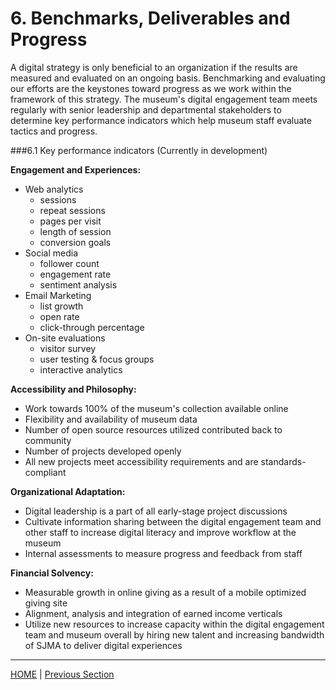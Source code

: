 # 6. Benchmarks, Deliverables and Progress

A digital strategy is only beneficial to an organization if the results are measured and evaluated on an ongoing basis. Benchmarking and evaluating our efforts are the keystones toward progress as we work within the framework of this strategy. The museum's digital engagement team meets regularly with senior leadership and departmental stakeholders to determine key performance indicators which help museum staff evaluate tactics and progress.

###6.1 Key performance indicators (Currently in development)

**Engagement and Experiences:**

* Web analytics
	* sessions
	* repeat sessions
	* pages per visit
	* length of session
	* conversion goals  
* Social media
	* follower count
	* engagement rate
	* sentiment analysis
* Email Marketing
	* list growth
	* open rate
	* click-through percentage
* On-site evaluations
	* visitor survey
	* user testing & focus groups
	* interactive analytics

**Accessibility and Philosophy:**

* Work towards 100% of the museum's collection available online
* Flexibility and availability of museum data
* Number of open source resources utilized contributed back to community
* Number of projects developed openly
* All new projects meet accessibility requirements and are standards-compliant

**Organizational Adaptation:**

* Digital leadership is a part of all early-stage project discussions
* Cultivate information sharing between the digital engagement team and other staff to increase digital literacy and improve workflow at the museum
* Internal assessments to measure progress and feedback from staff

**Financial Solvency:**

* Measurable growth in online giving as a result of a mobile optimized giving site
* Alignment, analysis and integration of earned income verticals
* Utilize new resources to increase capacity within the digital engagement team and museum overall by hiring new talent and increasing bandwidth of SJMA to deliver digital experiences

-----

[HOME](index.md) | [Previous Section](05_Financial_Solvency.md)
